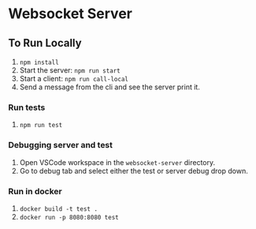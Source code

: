 # Websocket Server

## To Run Locally
1. `npm install`
1. Start the server: `npm run start`
1. Start a client: `npm run call-local`
1. Send a message from the cli and see the server print it.

### Run tests
1. `npm run test`

### Debugging server and test
1. Open VSCode workspace in the `websocket-server` directory.
1. Go to debug tab and select either the test or server debug drop down.

### Run in docker
1. `docker build -t test .`
1. `docker run -p 8080:8080 test`